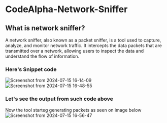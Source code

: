 # CodeAlpha-Network-Sniffer

## What is network sniffer?
A network sniffer, also known as a packet sniffer, is a tool used to capture, analyze, 
and monitor network traffic. It intercepts the data packets that are transmitted over a network,
allowing users to inspect the data and understand the flow of information.

### Here's Snippet code
![Screenshot from 2024-07-15 16-14-09](https://github.com/user-attachments/assets/b957d244-9aed-4f7b-9f4d-74f672917191)
![Screenshot from 2024-07-15 16-48-55](https://github.com/user-attachments/assets/33236ce5-a074-43b4-b619-bafa3ae7d217)

### Let's see the output from such code above
Now the tool starteg generating packets as seen on image below
![Screenshot from 2024-07-15 16-56-47](https://github.com/user-attachments/assets/df1ab5b6-9cb1-40b7-9690-2e1cc363c4e7)

